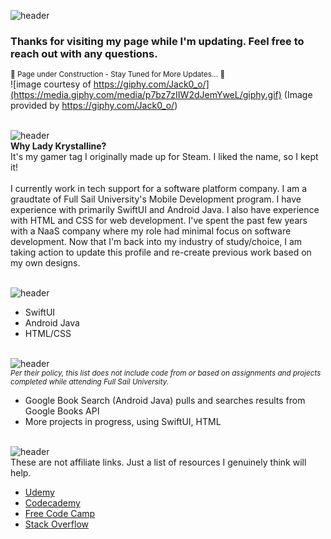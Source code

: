 <!--
**LadyKrystalline/LadyKrystalline** is a ✨ _special_ ✨ repository because its `README.md` (this file) appears on your GitHub profile.

Here are some ideas to get you started:

- 🔭 I’m currently working on ...
- 🌱 I’m currently learning ...
- 👯 I’m looking to collaborate on ...
- 🤔 I’m looking for help with ...
- 💬 Ask me about ...
- 📫 How to reach me: ...
- 😄 Pronouns: ...
- ⚡ Fun fact: ...
-->

<!-- Header/Subheaader elements from https://github.com/kyechan99/capsule-render/blob/master/README.md -->
![header](https://capsule-render.vercel.app/api?type=waving&color=0:B12CB7,100:8005C6&height=300&section=header&text=Hi,%20I'm%20Krystal!%20&fontSize=70&fontColor=FFFFFF&fontAlign=40&fontAlignY=30&desc=aka%20Lady%20Krystalline&descSize=30&descAlign=80&descAlignY=50)

### Thanks for visiting my page while I'm updating. Feel free to reach out with any questions.
<sub>:construction: Page under Construction - Stay Tuned for More Updates... :construction:</sub>
<br>
![image courtesy of https://giphy.com/Jack0_o/](https://media.giphy.com/media/p7bz7zIIW2dJemYweL/giphy.gif)
(Image provided by https://giphy.com/Jack0_o/)
<br><br>

<!-- Section: A Bit About Me (short bio) -->
![header](https://capsule-render.vercel.app/api?type=waving&color=0:B12CB7,100:8005C6&height=120&section=header&text=A%20Bit%20About%20Me&fontSize=36&fontColor=FFFFFF&fontAlignY=30)
<br>
**Why Lady Krystalline?**<br>
It's my gamer tag I originally made up for Steam. I liked the name, so I kept it!<br><br>
I currently work in tech support for a software platform company. I am a graudtate of Full Sail University's Mobile Development program. I have experience with primarily SwiftUI and Android Java. I also have experience with HTML and CSS for web development. I've spent the past few years with a NaaS company where my role had minimal focus on software development. Now that I'm back into my industry of study/choice, I am taking action to update this profile and re-create previous work based on my own designs. 
<br><br>

<!-- Section: Programming Languages I Know -->
![header](https://capsule-render.vercel.app/api?type=waving&color=0:B12CB7,100:8005C6&height=120&section=header&text=Programming%20Languages%20I%20Know&fontSize=36&fontColor=FFFFFF&fontAlignY=30)
- SwiftUI
- Android Java
- HTML/CSS
<br><br>

<!-- Section: Projects (current/upcoming) -->
![header](https://capsule-render.vercel.app/api?type=waving&color=0:B12CB7,100:8005C6&height=120&section=header&text=My%20Projects%20&fontSize=36&fontColor=FFFFFF&fontAlignY=30)
<br>
<sub>_Per their policy, this list does not include code from or based on assignments and projects completed while attending Full Sail University._</sub>
- Google Book Search (Android Java) pulls and searches results from Google Books API 
- More projects in progress, using SwiftUI, HTML
<br><br>

<!-- Section: Favorite Learning Resources (None are affiliate links.)-->
![header](https://capsule-render.vercel.app/api?type=waving&color=0:B12CB7,100:8005C6&height=120&section=header&text=Favorite%20Learning%20Resources&fontSize=36&fontColor=FFFFFF&fontAlignY=30)
<br>
These are not affiliate links. Just a list of resources I genuinely think will help. 
<br>
- [Udemy](https://www.udemy.com/)
- [Codecademy](https://codecademy.com)
- [Free Code Camp](https://www.freecodecamp.org/)
- [Stack Overflow](https://stackoverflow.com/)
